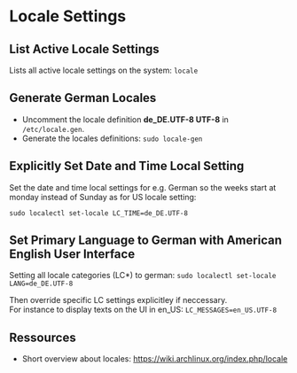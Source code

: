 # Locale Settings

## List Active Locale Settings

Lists all active locale settings on the system: ```locale```

## Generate German Locales

* Uncomment the locale definition __de_DE.UTF-8 UTF-8__ in `/etc/locale.gen`.
* Generate the locales definitions: `sudo locale-gen`

## Explicitly Set Date and Time Local Setting

Set the date and time local settings for e.g. German so the weeks start at monday instead of Sunday as for US locale setting:

```sudo localectl set-locale LC_TIME=de_DE.UTF-8```

## Set Primary Language to German with American English User Interface

Setting all locale categories (LC*) to german: ```sudo localectl set-locale LANG=de_DE.UTF-8```

Then override specific LC settings explicitley if neccessary.  
For instance to display texts on the UI in en_US: ```LC_MESSAGES=en_US.UTF-8```

## Ressources

* Short overview about locales: https://wiki.archlinux.org/index.php/locale
